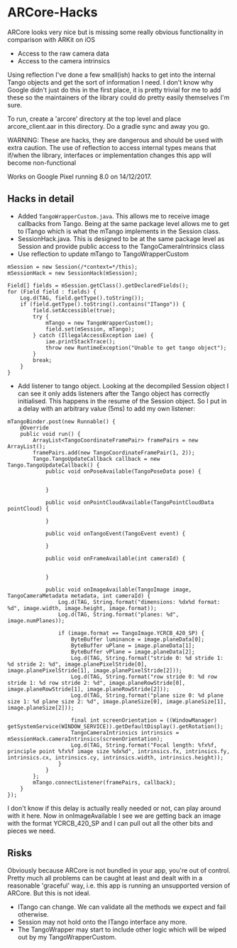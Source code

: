 # ARCore-Hacks

ARCore looks very nice but is missing some really obvious functionality in comparison with ARKit on iOS

* Access to the raw camera data
* Access to the camera intrinsics

Using reflection I've done a few small(ish) hacks to get into the internal Tango objects and get the sort of information I need. I don't know why Google didn't just do this in the first place, it is pretty trivial for me to add these so the maintainers of the library could do pretty easily themselves I'm sure.

To run, create a 'arcore' directory at the top level and place arcore_client.aar in this directory. Do a gradle sync and away you go.

WARNING: These are hacks, they are dangerous and should be used with extra caution. The use of reflection to access internal types means that if/when the library, interfaces or implementation changes this app will become non-functional

Works on Google Pixel running 8.0 on 14/12/2017.

## Hacks in detail

* Added `TangoWrapperCustom.java`. This allows me to receive image callbacks from Tango. Being at the same package level allows me to get to ITango which is what the mTango implements in the Session class.
* SessionHack.java. This is designed to be at the same package level as Session and provide public access to the TangoCameraIntrinsics class
* Use reflection to update mTango to TangoWrapperCustom

```
mSession = new Session(/*context=*/this);
mSessionHack = new SessionHack(mSession);

Field[] fields = mSession.getClass().getDeclaredFields();
for (Field field : fields) {
    Log.d(TAG, field.getType().toString());
    if (field.getType().toString().contains("ITango")) {
        field.setAccessible(true);
        try {
            mTango = new TangoWrapperCustom();
            field.set(mSession, mTango);
        } catch (IllegalAccessException iae) {
            iae.printStackTrace();
            throw new RuntimeException("Unable to get tango object");
        }
        break;
    }
}
```
* Add listener to tango object. Looking at the decompiled Session object I can see it only adds listeners after the Tango object has correctly initialised. This happens in the resume of the Session object. So I put in a delay with an arbitrary value (5ms) to add my own listener:

```
mTangoBinder.post(new Runnable() {
    @Override
    public void run() {
        ArrayList<TangoCoordinateFramePair> framePairs = new ArrayList();
        framePairs.add(new TangoCoordinateFramePair(1, 2));
        Tango.TangoUpdateCallback callback = new Tango.TangoUpdateCallback() {
            public void onPoseAvailable(TangoPoseData pose) {


            }

            public void onPointCloudAvailable(TangoPointCloudData pointCloud) {

            }

            public void onTangoEvent(TangoEvent event) {

            }

            public void onFrameAvailable(int cameraId) {


            }

            public void onImageAvailable(TangoImage image, TangoCameraMetadata metadata, int cameraId) {
                Log.d(TAG, String.format("dimensions: %dx%d format: %d", image.width, image.height, image.format));
                Log.d(TAG, String.format("planes: %d", image.numPlanes));

                if (image.format == TangoImage.YCRCB_420_SP) {
                    ByteBuffer luminance = image.planeData[0];
                    ByteBuffer uPlane = image.planeData[1];
                    ByteBuffer vPlane = image.planeData[2];
                    Log.d(TAG, String.format("stride 0: %d stride 1: %d stride 2: %d", image.planePixelStride[0], image.planePixelStride[1], image.planePixelStride[2]));
                    Log.d(TAG, String.format("row stride 0: %d row stride 1: %d row stride 2: %d", image.planeRowStride[0], image.planeRowStride[1], image.planeRowStride[2]));
                    Log.d(TAG, String.format("plane size 0: %d plane size 1: %d plane size 2: %d", image.planeSize[0], image.planeSize[1], image.planeSize[2]));

                    final int screenOrientation = ((WindowManager) getSystemService(WINDOW_SERVICE)).getDefaultDisplay().getRotation();
                    TangoCameraIntrinsics intrinsics = mSessionHack.cameraIntrinsics(screenOrientation);
                    Log.d(TAG, String.format("Focal length: %fx%f, principle point %fx%f image size %dx%d", intrinsics.fx, intrinsics.fy, intrinsics.cx, intrinsics.cy, intrinsics.width, intrinsics.height));
                }
            }
        };
        mTango.connectListener(framePairs, callback);
    }
});
```

I don't know if this delay is actually really needed or not, can play around with it here.
Now in onImageAvailable I see we are getting back an image with the format YCRCB_420_SP and I can pull out all the other bits and pieces we need.

## Risks

Obviously because ARCore is not bundled in your app, you're out of control. Pretty much all problems can be caught at least and dealt with in a reasonable 'graceful' way, i.e. this app is running an unsupported version of ARCore. But this is not ideal.
* ITango can change. We can validate all the methods we expect and fail otherwise.
* Session may not hold onto the ITango interface any more.
* The TangoWrapper may start to include other logic which will be wiped out by my TangoWrapperCustom.

